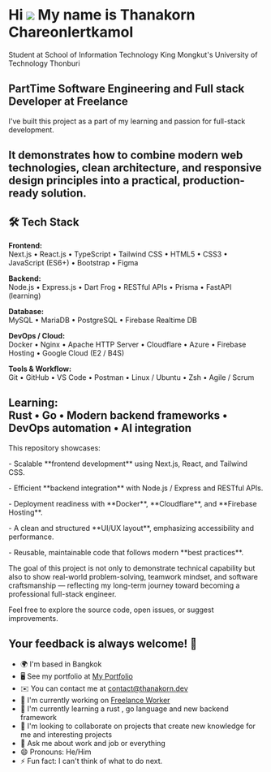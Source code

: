 Hi ![](https://user-images.githubusercontent.com/18350557/176309783-0785949b-9127-417c-8b55-ab5a4333674e.gif) My name is Thanakorn Chareonlertkamol
===================================================================================================================================================
Student at School of Information Technology King Mongkut's University of Technology Thonburi

PartTime Software Engineering and Full stack Developer at Freelance
---------------------------------------------------------------------------------------------
I've built this project as a part of my learning and passion for full-stack development.

It demonstrates how to combine modern web technologies, clean architecture, and responsive design principles into a practical, production-ready solution.
---------------------------------------------------------------------------------------------------------------------------------------------------------
## 🛠️ Tech Stack

**Frontend:**  
Next.js • React.js • TypeScript • Tailwind CSS • HTML5 • CSS3 • JavaScript (ES6+) • Bootstrap • Figma  

**Backend:**  
Node.js • Express.js • Dart Frog • RESTful APIs • Prisma • FastAPI (learning)

**Database:**  
MySQL • MariaDB • PostgreSQL • Firebase Realtime DB  

**DevOps / Cloud:**  
Docker • Nginx • Apache HTTP Server • Cloudflare • Azure  • Firebase Hosting • Google Cloud (E2 / B4S)  

**Tools & Workflow:**  
Git • GitHub • VS Code • Postman • Linux / Ubuntu • Zsh • Agile / Scrum  

**Learning:**  
Rust • Go • Modern backend frameworks • DevOps automation • AI integration  
-------------------------------------------------------------------------------------------------------------
This repository showcases:

\- Scalable \*\*frontend development\*\* using Next.js, React, and Tailwind CSS.

\- Efficient \*\*backend integration\*\* with Node.js / Express and RESTful APIs.

\- Deployment readiness with \*\*Docker\*\*, \*\*Cloudflare\*\*, and \*\*Firebase Hosting\*\*.

\- A clean and structured \*\*UI/UX layout\*\*, emphasizing accessibility and performance.

\- Reusable, maintainable code that follows modern \*\*best practices\*\*.

The goal of this project is not only to demonstrate technical capability but also to show real-world problem-solving, teamwork mindset, and software craftsmanship — reflecting my long-term journey toward becoming a professional full-stack engineer.

Feel free to explore the source code, open issues, or suggest improvements.

Your feedback is always welcome! 🚀
------------------------------------------------------------------------------------------------------------------------------------------------------------------------------------------------------------------------------------------
* 🌍  I'm based in Bangkok
* 🖥️  See my portfolio at [My Portfolio](http://thanakorn.dev)
* ✉️  You can contact me at [contact@thanakorn.dev](mailto:contact@thanakorn.dev)
* 🚀  I'm currently working on [Freelance Worker](http://thanakorn.dev)
* 🧠  I'm currently learning a rust , go language and new backend framework
* 👥  I'm looking to collaborate on projects that create new knowledge for me and interesting projects
* 💬 Ask me about work and job or everything
* 😄 Pronouns: He/Him
* ⚡ Fun fact: I can't think of what to do next.
